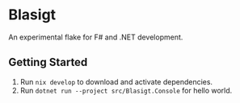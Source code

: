 # Blasigt

An experimental flake for F# and .NET development.

## Getting Started

1. Run `nix develop` to download and activate dependencies.
2. Run `dotnet run --project src/Blasigt.Console` for hello world.

